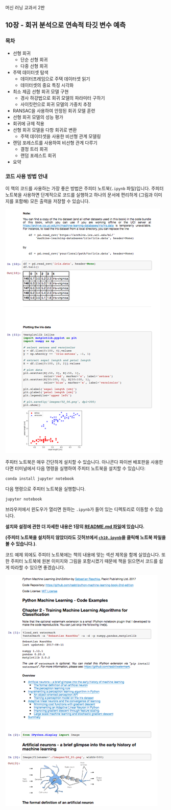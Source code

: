 머신 러닝 교과서 2판


## 10장 - 회귀 분석으로 연속적 타깃 변수 예측

### 목차

- 선형 회귀
    - 단순 선형 회귀
    - 다중 선형 회귀
- 주택 데이터셋 탐색
    - 데이터프레임으로 주택 데이터셋 읽기
    - 데이터셋의 중요 특징 시각화
- 최소 제곱 선형 회귀 모델 구현
    - 경사 하강법으로 회귀 모델의 파라미터 구하기
    - 사이킷런으로 회귀 모델의 가중치 추정
- RANSAC을 사용하여 안정된 회귀 모델 훈련
- 선형 회귀 모델의 성능 평가
- 회귀에 규제 적용
- 선형 회귀 모델을 다항 회귀로 변환
    - 주택 데이터셋을 사용한 비선형 관계 모델링
- 랜덤 포레스트를 사용하여 비선형 관계 다루기
    - 결정 트리 회귀
    - 랜덤 포레스트 회귀
- 요약

### 코드 사용 방법 안내

이 책의 코드를 사용하는 가장 좋은 방법은 주피터 노트북(`.ipynb` 파일)입니다. 주피터 노트북을 사용하면 단계적으로 코드를 실행하고 하나의 문서에 편리하게 (그림과 이미지를 포함해) 모든 출력을 저장할 수 있습니다.

![](../ch02/images/jupyter-example-1.png)

주피터 노트북은 매우 간단하게 설치할 수 있습니다. 아나콘다 파이썬 배포판을 사용한다면 터미널에서 다음 명령을 실행하여 주피터 노트북을 설치할 수 있습니다:

    conda install jupyter notebook

다음 명령으로 주피터 노트북을 실행합니다.

    jupyter notebook

브라우저에서 윈도우가 열리면 원하는 `.ipynb`가 들어 있는 디렉토리로 이동할 수 있습니다.

**설치와 설정에 관한 더 자세한 내용은 1장의 [README.md 파일](../ch01/README.md)에 있습니다.**

**(주피터 노트북을 설치하지 않았더라도 깃허브에서 [`ch10.ipynb`](https://github.com/rickiepark/python-machine-learning-book-3rd-edition/blob/master/ch10/ch10.ipynb)을 클릭해 노트북 파일을 볼 수 있습니다.)**.

코드 예제 외에도 주피터 노트북에는 책의 내용에 맞는 섹션 제목을 함께 실었습니다. 또한 주피터 노트북에 원본 이미지와 그림을 포함시켰기 때문에 책을 읽으면서 코드를 쉽게 따라할 수 있으면 좋겠습니다.

![](../ch02/images/jupyter-example-2.png) 
